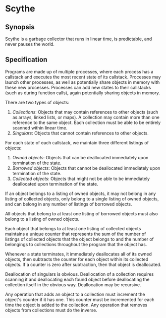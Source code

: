 # Scythe

## Synopsis

Scythe is a garbage collector that runs in linear time, is predictable, and never pauses the world.

## Specification

Programs are made up of multiple processes, where each process has a callstack and executes the most recent state of its callstack. Processes may launch other processes, as well as potentially share objects in memory with these new processes. Processes can add new states to their callstacks (such as during function calls), again potentially sharing objects in memory.

There are two types of objects:

1. *Collections*: Objects that may contain references to other objects (such as arrays, linked lists, or maps). A collection may contain more than one reference to the same object. Each collection must be able to be entirely scanned within linear time.
2. *Singulars*: Objects that cannot contain references to other objects.

For each state of each callstack, we maintain three different listings of objects:

1. *Owned objects*: Objects that can be deallocated immediately upon termination of the state.
2. *Borrowed objects*: Objects that cannot be deallocated immediately upon termination of the state.
2. *Collected objects*: Objects that might not be able to be immediately deallocated upon termination of the state.

If an object belongs to a listing of owned objects, it may not belong in any listing of collected objects, only belong to a single listing of owned objects, and can belong in any number of listings of borrowed objects.

All objects that belong to at least one listing of borrowed objects must also belong to a listing of owned objects.

Each object that belongs to at least one listing of collected objects maintains a unique counter that represents the sum of the number of listings of collected objects that the object belongs to and the number of belongings to collections throughout the program that the object has.

Whenever a state terminates, it immediately deallocates all of its owned objects, then subtracts the counter for each object within its collected objects. If a counter is zero after subtraction, then that object is deallocated.

Deallocation of singulars is obvious. Deallocation of a collection requires scanning it and deallocating each found object before deallocating the collection itself in the obvious way. Deallocation may be recursive.

Any operation that adds an object to a collection must increment the object's counter if it has one. This counter must be incremented for each time the object is added to the collection. Any operation that removes objects from collections must do the inverse.
